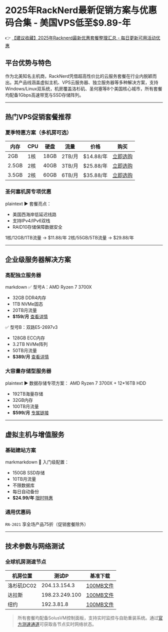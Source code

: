 # 2025年RackNerd最新促销方案与优惠码合集 - 美国VPS低至$9.89-年

👉 [【建议收藏】2025年Racknerd最新优惠套餐整理汇总 - 每日更新可用活动优惠](https://bit.ly/Rack_Nerd)

## 平台优势与特色
作为北美知名主机商，RackNerd凭借超高性价比的云服务套餐在行业内脱颖而出。其产品线涵盖虚拟主机、VPS云服务器、独立服务器等多种解决方案，支持Windows/Linux双系统，机房覆盖洛杉矶、圣何塞等8个美国核心城市，所有套餐均配备1Gbps高速带宽与SSD存储阵列。

---

## 热门VPS促销套餐推荐
### 夏季特惠方案（多机房可选）
| 内存 | CPU | 硬盘 | 流量 | 价格 | 购买 |
|------|-----|------|-----|------|------|
| 2GB  | 1核 | 18GB | 2TB/月 | $14.88/年 | [立即选购](https://bit.ly/Rack_Nerd) |
| 2.5GB| 2核 | 40GB | 3TB/月 | $25.88/年 | [立即选购](https://bit.ly/Rack_Nerd) |
| 3.5GB| 2核 | 60GB | 6TB/月 | $35.88/年 | [立即选购](https://bit.ly/Rack_Nerd) |

### 圣何塞机房专项优惠
plaintext
▶️ 套餐亮点：
- 美国西海岸低延迟线路
- 支持IPv4/IPv6双栈
- RAID10存储保障数据安全

1核/12GB/1TB流量 → $11.88/年
2核/55GB/5TB流量 → $29.88/年

---

## 企业级服务器解决方案
### 高配独立服务器
markdown
✅ 型号A：AMD Ryzen 7 3700X
- 32GB DDR4内存
- 1TB NVMe固态
- 20TB月流量
- **$159/月** [查看详情](https://bit.ly/Rack_Nerd)

✅ 型号B：双路E5-2697v3
- 128GB ECC内存
- 3.2TB NVMe阵列
- 50TB月流量
- **$389/月** [查看详情](https://bit.ly/Rack_Nerd)

### 大容量存储型服务器
plaintext
▶️ 数据存储专项方案：
AMD Ryzen 7 3700X + 12*16TB HDD
- 192TB海量存储
- 32GB内存
- 100TB月流量
- **$599/月** [专属链接](https://bit.ly/Rack_Nerd)

---

## 虚拟主机与增值服务
### 基础建站方案
markmarkdown
🔸 入门级配置：
- 150GB SSD存储
- 10TB月流量
- 不限数据库
- 每日自动备份
- **$24.99/年** [限时特惠](https://bit.ly/Rack_Nerd)

### 通用优惠码
`RN-2021` 享全场产品75折（促销套餐除外）

---

## 技术参数与网络测试
### 全球机房测速节点
| 机房位置   | 测试IP         | 基准下载 |
|------------|----------------|----------|
| 洛杉矶DC02 | 204.13.154.3   | [100MB文件](https://bit.ly/Rack_Nerd) |
| 达拉斯     | 198.23.249.100 | [100MB文件](https://bit.ly/Rack_Nerd) |
| 纽约       | 192.3.81.8     | [100MB文件](https://bit.ly/Rack_Nerd) |

> 所有套餐均配备SolusVM控制面板，支持实时监控与自助重装系统。通过[官方测速通道](https://bit.ly/Rack_Nerd)可获取各节点实时网络状态。